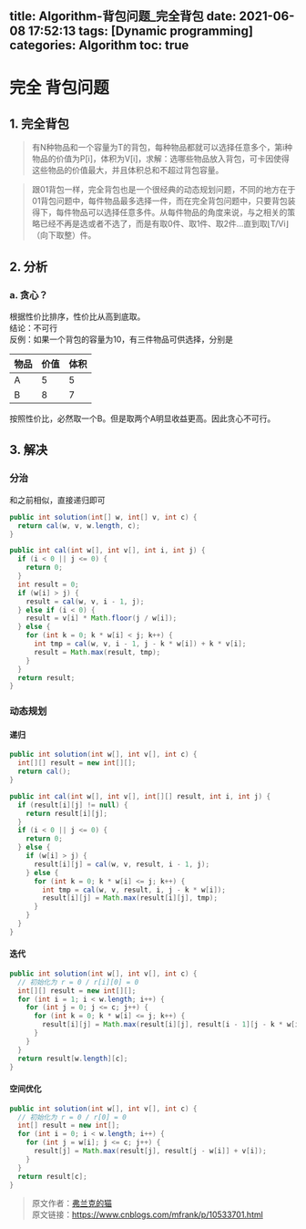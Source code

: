 title: Algorithm-背包问题_完全背包
date: 2021-06-08 17:52:13
tags: [Dynamic programming]
categories: Algorithm
toc: true
---
# 完全 背包问题

## 1. 完全背包

> 有N种物品和一个容量为T的背包，每种物品都就可以选择任意多个，第i种物品的价值为P[i]，体积为V[i]，求解：选哪些物品放入背包，可卡因使得这些物品的价值最大，并且体积总和不超过背包容量。  

> 跟01背包一样，完全背包也是一个很经典的动态规划问题，不同的地方在于01背包问题中，每件物品最多选择一件，而在完全背包问题中，只要背包装得下，每件物品可以选择任意多件。从每件物品的角度来说，与之相关的策略已经不再是选或者不选了，而是有取0件、取1件、取2件...直到取⌊T/Vi⌋（向下取整）件。

## 2. 分析

### a. 贪心？

根据性价比排序，性价比从高到底取。  
结论：不可行  
反例：如果一个背包的容量为10，有三件物品可供选择，分别是

|物品|价值|体积|
|---|---|---|
|A|5|5|
|B|8|7|
按照性价比，必然取一个B。但是取两个A明显收益更高。因此贪心不可行。

## 3. 解决

### 分治

和之前相似，直接递归即可

```java
public int solution(int[] w, int[] v, int c) {
  return cal(w, v, w.length, c);
}

public int cal(int w[], int v[], int i, int j) {
  if (i < 0 || j <= 0) {
    return 0;
  }
  int result = 0;
  if (w[i] > j) {
    result = cal(w, v, i - 1, j);
  } else if (i < 0) {
    result = v[i] * Math.floor(j / w[i]);
  } else {
    for (int k = 0; k * w[i] < j; k++) {
      int tmp = cal(w, v, i - 1, j - k * w[i]) + k * v[i];
      result = Math.max(result, tmp);
    }
  }
  return result;
}
```

### 动态规划

#### **递归**

```java
public int solution(int w[], int v[], int c) {
  int[][] result = new int[][];
  return cal();
}

public int cal(int w[], int v[], int[][] result, int i, int j) {
  if (result[i][j] != null) {
    return result[i][j];
  }
  if (i < 0 || j <= 0) {
    return 0;
  } else {
    if (w[i] > j) {
      result[i][j] = cal(w, v, result, i - 1, j);
    } else {
      for (int k = 0; k * w[i] <= j; k++) {
        int tmp = cal(w, v, result, i, j - k * w[i]);
        result[i][j] = Math.max(result[i][j], tmp);
      }
    }
  }
}
```

#### **迭代**

```java
public int solution(int w[], int v[], int c) {
  // 初始化为 r = 0 / r[i][0] = 0
  int[][] result = new int[][];
  for (int i = 1; i < w.length; i++) {
    for (int j = 0; j <= c; j++) {
      for (int k = 0; k * w[i] <= j; k++) {
        result[i][j] = Math.max(result[i][j], result[i - 1][j - k * w[i]] + k * v[i]);
      }
    }
  }
  return result[w.length][c];
}
```

#### **空间优化**
```java
public int solution(int w[], int v[], int c) {
  // 初始化为 r = 0 / r[0] = 0
  int[] result = new int[];
  for (int i = 0; i < w.length; i++) {
    for (int j = w[i]; j <= c; j++) {
      result[j] = Math.max(result[j], result[j - w[i]] + v[i]);
    }
  }
  return result[c];
}
```


> 原文作者：[弗兰克的猫](https://home.cnblogs.com/u/mfrank/)  
  原文链接：https://www.cnblogs.com/mfrank/p/10533701.html